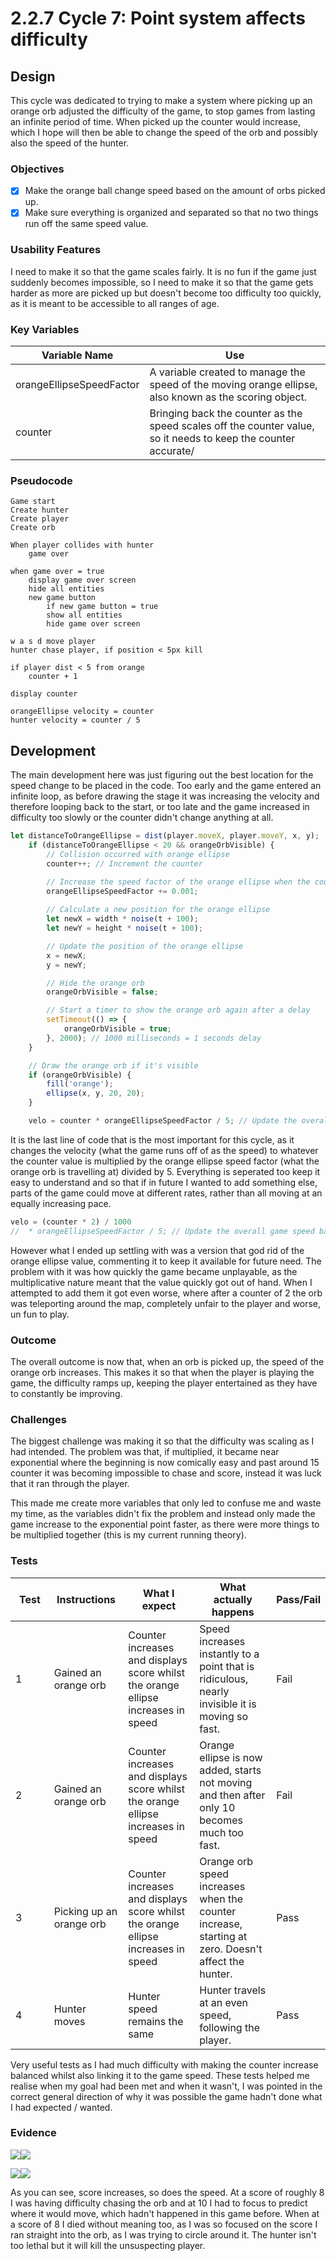 # 2.2.7 Cycle 7: Point system affects difficulty

## Design

This cycle was dedicated to trying to make a system where picking up an orange orb adjusted the difficulty of the game, to stop games from lasting an infinite period of time. When picked up the counter would increase, which I hope will then be able to change the speed of the orb and possibly also the speed of the hunter.&#x20;

### Objectives

* [x] Make the orange ball change speed based on the amount of orbs picked up.&#x20;
* [x] Make sure everything is organized and separated so that no two things run off the same speed value.&#x20;

### Usability Features

I need to make it so that the game scales fairly. It is no fun if the game just suddenly becomes impossible, so I need to make it so that the game gets harder as more are picked up but doesn't become too difficulty too quickly, as it is meant to be accessible to all ranges of age.

### Key Variables

| Variable Name            | Use                                                                                                             |
| ------------------------ | --------------------------------------------------------------------------------------------------------------- |
| orangeEllipseSpeedFactor | A variable created to manage the speed of the moving orange ellipse, also known as the scoring object.          |
| counter                  | Bringing back the counter as the speed scales off the counter value, so it needs to keep the counter accurate/  |

### Pseudocode

```
Game start
Create hunter
Create player
Create orb

When player collides with hunter 
    game over
    
when game over = true
    display game over screen
    hide all entities
    new game button
        if new game button = true
        show all entities
        hide game over screen
        
w a s d move player 
hunter chase player, if position < 5px kill

if player dist < 5 from orange
    counter + 1

display counter 

orangeEllipse velocity = counter
hunter velocity = counter / 5
```

## Development

The main development here was just figuring out the best location for the speed change to be placed in the code. Too early and the game entered an infinite loop, as before drawing the stage it was increasing the velocity and therefore looping back to the start, or too late and the game increased in difficulty too slowly or the counter didn't change anything at all.&#x20;

```javascript
let distanceToOrangeEllipse = dist(player.moveX, player.moveY, x, y);
    if (distanceToOrangeEllipse < 20 && orangeOrbVisible) {
        // Collision occurred with orange ellipse
        counter++; // Increment the counter

        // Increase the speed factor of the orange ellipse when the counter increases
        orangeEllipseSpeedFactor += 0.001;
        
        // Calculate a new position for the orange ellipse
        let newX = width * noise(t + 100);
        let newY = height * noise(t + 100);

        // Update the position of the orange ellipse
        x = newX;
        y = newY;

        // Hide the orange orb
        orangeOrbVisible = false;

        // Start a timer to show the orange orb again after a delay
        setTimeout(() => {
            orangeOrbVisible = true;
        }, 2000); // 1000 milliseconds = 1 seconds delay
    }

    // Draw the orange orb if it's visible
    if (orangeOrbVisible) {
        fill('orange');
        ellipse(x, y, 20, 20);
    }

    velo = counter * orangeEllipseSpeedFactor / 5; // Update the overall game speed based on the counter
```

It is the last line of code that is the most important for this cycle, as it changes the velocity (what the game runs off of as the speed) to whatever the counter value is multiplied by the orange ellipse speed factor (what the orange orb is travelling at) divided by 5. Everything is seperated too keep it easy to understand and so that if in future I wanted to add something else, parts of the game could move at different rates, rather than all moving at an equally increasing pace.&#x20;

```javascript
velo = (counter * 2) / 1000
//  * orangeEllipseSpeedFactor / 5; // Update the overall game speed based on the counter
```

However what I ended up settling with was a version that god rid of the orange ellipse value, commenting it to keep it available for future need. The problem with it was how quickly the game became unplayable, as the multiplicative nature meant that the value quickly got out of hand. When I attempted to add them it got even worse, where after a counter of 2 the orb was teleporting around the map, completely unfair to the player and worse, un fun to play.&#x20;

### Outcome

The overall outcome is now that, when an orb is picked up, the speed of the orange orb increases. This makes it so that when the player is playing the game, the difficulty ramps up, keeping the player entertained as they have to constantly be improving.&#x20;

### Challenges

The biggest challenge was making it so that the difficulty was scaling as I had intended. The problem was that, if multiplied, it became near exponential where the beginning is now comically easy and past around 15 counter it was becoming impossible to chase and score, instead it was luck that it ran through the player.&#x20;

This made me create more variables that only led to confuse me and waste my time, as the variables didn't fix the problem and instead only made the game increase to the exponential point faster, as there were more things to be multiplied together (this is my current running theory).&#x20;

### Tests

<table><thead><tr><th width="88">Test</th><th width="133">Instructions</th><th width="187">What I expect</th><th width="210">What actually happens</th><th>Pass/Fail</th></tr></thead><tbody><tr><td>1</td><td>Gained an orange orb</td><td>Counter increases and displays score whilst the orange ellipse increases in speed</td><td>Speed increases instantly to a point that is ridiculous, nearly invisible it is moving so fast. </td><td>Fail</td></tr><tr><td>2</td><td>Gained an orange orb</td><td>Counter increases and displays score whilst the orange ellipse increases in speed</td><td>Orange ellipse is now added, starts not moving and then after only 10 becomes much too fast. </td><td>Fail</td></tr><tr><td>3</td><td>Picking up an orange orb</td><td>Counter increases and displays score whilst the orange ellipse increases in speed</td><td>Orange orb speed increases when the counter increase, starting at zero. Doesn't affect the hunter. </td><td>Pass</td></tr><tr><td>4</td><td>Hunter moves</td><td>Hunter speed remains the same</td><td>Hunter travels at an even speed, following the player. </td><td>Pass</td></tr></tbody></table>

Very useful tests as I had much difficulty with making the counter increase balanced whilst also linking it to the game speed. These tests helped me realise when my goal had been met and when it wasn't, I was pointed in the correct general direction of why it was possible the game hadn't done what I had expected / wanted.&#x20;

### Evidence

![](<../.gitbook/assets/image (2) (1) (1) (1) (1) (1) (1) (1).png>)![](<../.gitbook/assets/image (1) (1) (1) (1) (1) (1) (1) (1) (1) (1) (1) (1).png>)

![](<../.gitbook/assets/image (2) (1) (1) (1) (1) (1) (1) (1) (1).png>)![](<../.gitbook/assets/image (3) (1) (1) (1) (1) (1).png>)

As you can see, score increases, so does the speed. At a score of roughly 8 I was having difficulty chasing the orb and at 10 I had to focus to predict where it would move, which hadn't happened in this game before. When at a score of 8 I died without meaning too, as I was so focused on the score I ran straight into the orb, as I was trying to circle around it. The hunter isn't too lethal but it will kill the unsuspecting player.&#x20;

